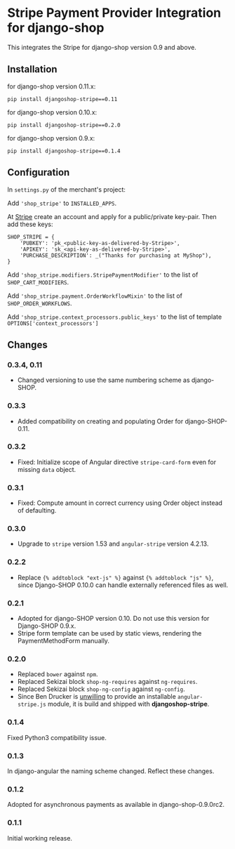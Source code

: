 # Stripe Payment Provider Integration for django-shop

This integrates the Stripe for django-shop version 0.9 and above.


## Installation

for django-shop version 0.11.x:

```
pip install djangoshop-stripe==0.11
```

for django-shop version 0.10.x:

```
pip install djangoshop-stripe==0.2.0
```

for django-shop version 0.9.x:

```
pip install djangoshop-stripe==0.1.4
```


## Configuration

In ``settings.py`` of the merchant's project:

Add ``'shop_stripe'`` to ``INSTALLED_APPS``.

At [Stripe](https://stripe.com/) create an account and apply for a public/private key-pair. Then add
these keys:

```
SHOP_STRIPE = {
    'PUBKEY': 'pk_<public-key-as-delivered-by-Stripe>',
    'APIKEY': 'sk_<api-key-as-delivered-by-Stripe>',
    'PURCHASE_DESCRIPTION': _("Thanks for purchasing at MyShop"),
}
```

Add ``'shop_stripe.modifiers.StripePaymentModifier'`` to the list of ``SHOP_CART_MODIFIERS``.

Add ``'shop_stripe.payment.OrderWorkflowMixin'`` to the list of ``SHOP_ORDER_WORKFLOWS``.

Add ``'shop_stripe.context_processors.public_keys'`` to the list of template
``OPTIONS['context_processors']``


## Changes

### 0.3.4, 0.11
* Changed versioning to use the same numbering scheme as django-SHOP.

### 0.3.3
 * Added compatibility on creating and populating Order for django-SHOP-0.11.

### 0.3.2
* Fixed: Initialize scope of Angular directive `stripe-card-form` even for missing
  `data` object.

### 0.3.1
* Fixed: Compute amount in correct currency using Order object instead of defaulting.

### 0.3.0
* Upgrade to ``stripe`` version 1.53 and ``angular-stripe`` version 4.2.13.


### 0.2.2
* Replace ``{% addtoblock "ext-js" %}`` against ``{% addtoblock "js" %}``, since Django-SHOP 0.10.0
  can handle externally referenced files as well.


### 0.2.1
* Adopted for django-SHOP version 0.10. Do not use this version for Django-SHOP 0.9.x.
* Stripe form template can be used by static views, rendering the PaymentMethodForm manually.

### 0.2.0
* Replaced ``bower`` against ``npm``.
* Replaced Sekizai block ``shop-ng-requires`` against ``ng-requires``.
* Replaced Sekizai block ``shop-ng-config`` against ``ng-config``.
* Since Ben Drucker is [unwilling](https://github.com/bendrucker/angular-stripe/issues/50) to
  provide an installable ``angular-stripe.js`` module, it is build and shipped with
  **djangoshop-stripe**.

### 0.1.4
Fixed Python3 compatibility issue.

### 0.1.3
In django-angular the naming scheme changed. Reflect these changes.

### 0.1.2
Adopted for asynchronous payments as available in django-shop-0.9.0rc2.

### 0.1.1
Initial working release.
